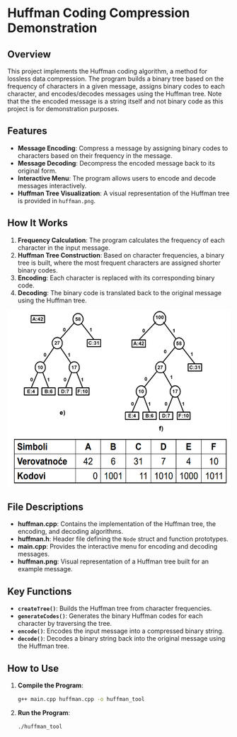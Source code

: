 # Huffman Coding Compression Demonstration

## Overview

This project implements the Huffman coding algorithm, a method for lossless data compression. The program builds a binary tree based on the frequency of characters in a given message, assigns binary codes to each character, and encodes/decodes messages using the Huffman tree.
Note that the the encoded message is a string itself and not binary code as this project is for demonstration purposes.

## Features

- **Message Encoding**: Compress a message by assigning binary codes to characters based on their frequency in the message.
- **Message Decoding**: Decompress the encoded message back to its original form.
- **Interactive Menu**: The program allows users to encode and decode messages interactively.
- **Huffman Tree Visualization**: A visual representation of the Huffman tree is provided in `huffman.png`.

## How It Works

1. **Frequency Calculation**: The program calculates the frequency of each character in the input message.
2. **Huffman Tree Construction**: Based on character frequencies, a binary tree is built, where the most frequent characters are assigned shorter binary codes.
3. **Encoding**: Each character is replaced with its corresponding binary code.
4. **Decoding**: The binary code is translated back to the original message using the Huffman tree.

<img src="huffman.png" width="600" height="400" alt="Demonstration">

## File Descriptions

- **huffman.cpp**: Contains the implementation of the Huffman tree, the encoding, and decoding algorithms.
- **huffman.h**: Header file defining the `Node` struct and function prototypes.
- **main.cpp**: Provides the interactive menu for encoding and decoding messages.
- **huffman.png**: Visual representation of a Huffman tree built for an example message.

## Key Functions

- **`createTree()`**: Builds the Huffman tree from character frequencies.
- **`generateCodes()`**: Generates the binary Huffman codes for each character by traversing the tree.
- **`encode()`**: Encodes the input message into a compressed binary string.
- **`decode()`**: Decodes a binary string back into the original message using the Huffman tree.

## How to Use

1. **Compile the Program**:
   ```bash
   g++ main.cpp huffman.cpp -o huffman_tool
   ```
1. **Run the Program**:
   ```bash
   ./huffman_tool
   ```
